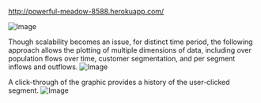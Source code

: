 http://powerful-meadow-8588.herokuapp.com/

![Image](../../assets/splashPage.png?raw=true)


Though scalability becomes an issue, for distinct time period, the following approach allows the plotting of multiple dimensions of data, including over population flows over time, customer segmentation, and per segment inflows and outflows.
![Image](../../assets/Mainvis.PNG?raw=true)

A click-through of the graphic provides a history of the user-clicked segment.
![Image](../../assets/clickThrough.png?raw=true)